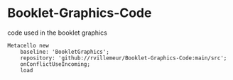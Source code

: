 # Booklet-Graphics-Code
code used in the booklet graphics 

```smalltalk
Metacello new
	baseline: 'BookletGraphics';
	repository: 'github://rvillemeur/Booklet-Graphics-Code:main/src';
	onConflictUseIncoming;
	load
```
